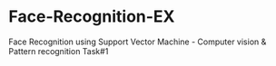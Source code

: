 # Face-Recognition-EX
Face Recognition using Support Vector Machine - Computer vision &amp; Pattern recognition Task#1
